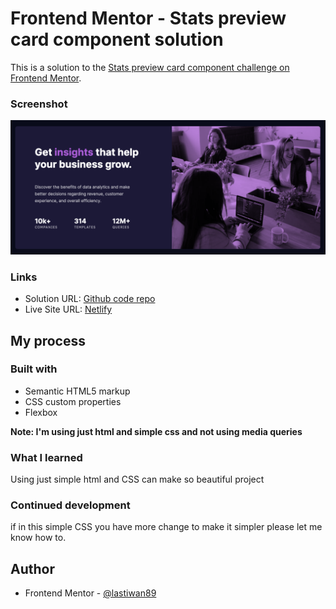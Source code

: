 # Frontend Mentor - Stats preview card component solution

This is a solution to the [Stats preview card component challenge on Frontend Mentor](https://www.frontendmentor.io/challenges/stats-preview-card-component-8JqbgoU62).

### Screenshot

![](./images/fem-stats-card.png)

### Links

- Solution URL: [Github code repo](https://github.com/lastiwan89/fem-stats-preview-card)
- Live Site URL: [Netlify]()

## My process

### Built with

- Semantic HTML5 markup
- CSS custom properties
- Flexbox

**Note: I'm using just html and simple css and not using media queries**

### What I learned

Using just simple html and CSS can make so beautiful project

### Continued development

if in this simple CSS you have more change to make it simpler please let me know how to.

## Author

- Frontend Mentor - [@lastiwan89](https://www.frontendmentor.io/profile/lastiwan89)
